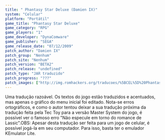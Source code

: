 ```yaml
---
title: " Phantasy Star Deluxe (Damien IX)"
system: "Celular"
platform: "Portátil"
game_title: "Phantasy Star Deluxe"
game_category: "RPG"
game_players: "1"
game_developer: "DynaComware"
game_publisher: "SEGA"
game_release_date: "07/12/2009"
patch_author: "Damien IX"
patch_group: "Nenhum"
patch_site: "Nenhum"
patch_version: "BETA2"
patch_release: "undefined"
patch_type: "JAR traduzido"
patch_progress: "???"
patch_images: ["http://img.romhackers.org/traducoes/%5BCEL%5D%20Phantasy%20Star%20Deluxe%20-%20Damien%20IX%20-%201.png","http://img.romhackers.org/traducoes/%5BCEL%5D%20Phantasy%20Star%20Deluxe%20-%20Damien%20IX%20-%202.png","http://img.romhackers.org/traducoes/%5BCEL%5D%20Phantasy%20Star%20Deluxe%20-%20Damien%20IX%20-%203.png"]
---
```

Uma tradução razoável. Os textos do jogo estão traduzidos e acentuados, mas apenas o gráfico do menu inicial foi editado. Nota-se erros ortográficos, e como o autor tentou deixar a sua tradução próxima da tradução feita pela Tec Toy para a versão Master System do jogo, é possível ver o famoso erro "Não especule em torno do romance de Lassic".OBS: Apesar desta tradução ser feita para um jogo de celular, é possível jogá-la em seu computador. Para isso, basta ter o emulador KEmulator Lite.